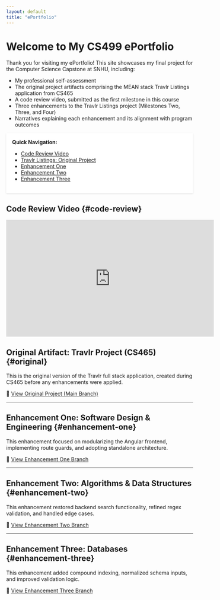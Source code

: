 ```yaml
---
layout: default
title: "ePortfolio"
---
```


# Welcome to My CS499 ePortfolio

Thank you for visiting my ePortfolio! This site showcases my final project for the Computer Science Capstone at SNHU, including:

- My professional self-assessment
- The original project artifacts comprising the MEAN stack Travlr Listings application from CS465
- A code review video, submitted as the first milestone in this course
- Three enhancements to the Travlr Listings project (Milestones Two, Three, and Four)
- Narratives explaining each enhancement and its alignment with program outcomes

<!-- 🔗 Sticky Quick Navigation -->
<div style="position: sticky; top: 0; background-color: white; padding: 1rem; z-index: 1000; box-shadow: 0 2px 4px rgba(0,0,0,0.1);">
  <strong>Quick Navigation:</strong>
  <ul>
    <li><a href="#code-review">Code Review Video</a></li>
    <li><a href="#original">Travlr Listings: Original Project</a></li>
    <li><a href="#enhancement-one">Enhancement One</a></li>
    <li><a href="#enhancement-two">Enhancement Two</a></li>
    <li><a href="#enhancement-three">Enhancement Three</a></li>
  </ul>
</div>

## Code Review Video {#code-review}

<iframe width="560" height="315" src="https://www.youtube.com/embed/OFDothTvoj4" title="Travlr Project Code Review" frameborder="0" allowfullscreen></iframe>

## Original Artifact: Travlr Project (CS465) {#original}

This is the original version of the Travlr full stack application, created during CS465 before any enhancements were applied.

🔗 <a href="https://github.com/joselgarza/cs465-fullstack/tree/main" target="_blank">View Original Project (Main Branch)</a>

---

## Enhancement One: Software Design & Engineering {#enhancement-one}

This enhancement focused on modularizing the Angular frontend, implementing route guards, and adopting standalone architecture.

🔗 <a href="https://github.com/joselgarza/cs465-fullstack/tree/enhancement-one" target="_blank">View Enhancement One Branch</a>

---

## Enhancement Two: Algorithms & Data Structures {#enhancement-two}

This enhancement restored backend search functionality, refined regex validation, and handled edge cases.

🔗 <a href="https://github.com/joselgarza/cs465-fullstack/tree/enhancement-two" target="_blank">View Enhancement Two Branch</a>

---

## Enhancement Three: Databases {#enhancement-three}

This enhancement added compound indexing, normalized schema inputs, and improved validation logic.

🔗 <a href="https://github.com/joselgarza/cs465-fullstack/tree/enhancement-three" target="_blank">View Enhancement Three Branch</a>

